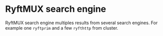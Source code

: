 # RyftMUX search engine

RyftMUX search engine multiples results from several search engines.
For example one `ryftprim` and a few `ryfthttp` from cluster.
